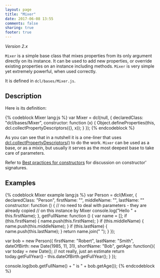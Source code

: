 ```yaml
---
layout: page
title: "Mixer"
date: 2017-06-08 13:55
comments: false
sharing: true
footer: true
---
```


*Version 2.x*

`Mixer` is a simple base class that mixes properties from its only argument directly on its instance. It can be used to add new properties, or override existing properties on an instance including methods. `Mixer` is very simple yet extremely powerful, when used correctly.

It is defined in `dcl/bases/Mixer.js`.

## Description

Here is its definition:

{% codeblock Mixer lang:js %}
var Mixer = dcl(null, {
	declaredClass: "dcl/bases/Mixer",
	constructor: function (x) {
    Object.defineProperties(this,
      dcl.collectPropertyDescriptors({}, x));
	}
});
{% endcodeblock %}

As you can see that in a nutshell it is a one-liner that uses
[dcl.collectPropertyDescriptors()](../dcl_js/collectpropertydescriptors) to do the work. `Mixer` can be used as a base, or as a mixin, but usually it serves as the most deepest base to take care of parameters.

Refer to [Best practices for constructors](../general/constructors) for discussion on constructor' signatures.

## Examples

{% codeblock Mixer example lang:js %}
var Person = dcl(Mixer, {
  declaredClass: "Person",
  firstName:  "",
  middleName: "",
  lastName:   ""
  constructor: function () {
    // no need to deal with parameters - they are already copied
    // on this instance by Mixer
    console.log("Hello " + this.firstName);
  },
  getFullName: function () {
    var name = [];
    if (this.firstName) {
      name.push(this.firstName);
    }
    if (this.middleName) {
      name.push(this.middleName);
    }
    if (this.lastName) {
      name.push(this.lastName);
    }
    return name.join(" ");
  }
});

var bob = new Person({
  firstName:   "Robert",
  lastName:    "Smith",
  dateOfBirth: new Date(1985, 11, 31),
  shortName:   "Bob",
  getAge: function(){
    var today = new Date();
    // not really, just an estimate
    return today.getFullYear() -
      this.dateOfBirth.getFullYear();
  }
});

console.log(bob.getFullName() + " is " + bob.getAge());
{% endcodeblock %}
